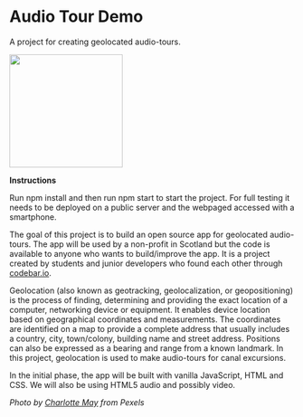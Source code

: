 # Audio Tour Demo

A project for creating geolocated audio-tours.

<img src="/audio_tour.jpg" width="200"  />


**Instructions**

Run npm install and then run npm start to start the project. For full testing it needs to be deployed on a public server and the webpaged accessed with a smartphone.

The goal of this project is to build an open source app for geolocated audio-tours. The app will be used by a non-profit in Scotland but the code is available to anyone who wants to build/improve the app. It is a project created by students and junior developers who found each other through [codebar.io](https://www.codebar.io/).

Geolocation (also known as geotracking, geolocalization, or geopositioning) is the process of finding, determining and providing the exact location of a computer, networking device or equipment. It enables device location based on geographical coordinates and measurements. The coordinates are identified on a map to provide a complete address that usually includes a country, city, town/colony, building name and street address. Positions can also be expressed as a bearing and range from a known landmark. In this project, geolocation is used to make audio-tours for canal excursions.

In the initial phase, the app will be built with vanilla JavaScript, HTML and CSS. We will also be using HTML5 audio and possibly video.





*Photo by [Charlotte May](https://www.pexels.com/photo/young-black-female-student-preparing-for-exams-in-park-5965924/) from Pexels*


